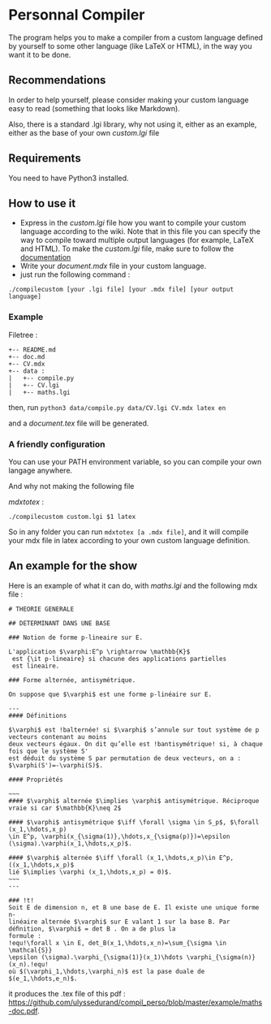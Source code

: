 # Personnal Compiler
The program helps you to make a compiler from a custom language defined by yourself to some other language (like LaTeX or HTML), in the way you want it to be done.

## Recommendations
In order to help yourself, please consider making your custom language easy to read (something that looks like Markdown).

Also, there is a standard .lgi library, why not using it, either as an example, either as the base of your own *custom.lgi* file

## Requirements
You need to have Python3 installed.

## How to use it
* Express in the *custom.lgi* file how you want to compile your custom language according to the wiki. Note that in this file you can specify the way to compile toward multiple output languages (for example, LaTeX and HTML).
To make the *custom.lgi* file, make sure to follow the [documentation](https://github.com/UlysseDurand/compil_perso/blob/main/doc.md)
* Write your *document.mdx* file in your custom language.
* just run the following command :
```
./compilecustom [your .lgi file] [your .mdx file] [your output language]
```
### Example

Filetree :
```
+-- README.md
+-- doc.md
+-- CV.mdx
+-- data :
|   +-- compile.py
|   +-- CV.lgi
|   +-- maths.lgi
```

then, run ```python3 data/compile.py data/CV.lgi CV.mdx latex en```

and a *document.tex* file will be generated.

### A friendly configuration
You can use your PATH environment variable, so you can compile your own langage anywhere.

And why not making the following file

*mdxtotex* :
```
./compilecustom custom.lgi $1 latex 
```

So in any folder you can run ```mdxtotex [a .mdx file]```, and it will compile your mdx file in latex according to your own custom language definition.

## An example for the show
Here is an example of what it can do, 
with *maths.lgi* and the following mdx file :
```
# THEORIE GENERALE

## DETERMINANT DANS UNE BASE

### Notion de forme p-lineaire sur E.

L'application $\varphi:E^p \rightarrow \mathbb{K}$
 est {\it p-lineaire} si chacune des applications partielles
 est lineaire.

### Forme alternée, antisymétrique.

On suppose que $\varphi$ est une forme p-linéaire sur E.

---
#### Définitions

$\varphi$ est !balternée! si $\varphi$ s’annule sur tout système de p vecteurs contenant au moins
deux vecteurs égaux. On dit qu’elle est !bantisymétrique! si, à chaque fois que le système S'
est déduit du système S par permutation de deux vecteurs, on a : $\varphi(S')=-\varphi(S)$.

#### Propriétés

~~~
#### $\varphi$ alternée $\implies \varphi$ antisymétrique. Réciproque vraie si car $\mathbb{K}\neq 2$

#### $\varphi$ antisymétrique $\iff \forall \sigma \in S_p$, $\forall (x_1,\hdots,x_p) 
\in E^p, \varphi(x_{\sigma(1)},\hdots,x_{\sigma(p)})=\epsilon (\sigma).\varphi(x_1,\hdots,x_p)$.

#### $\varphi$ alternée $\iff \forall (x_1,\hdots,x_p)\in E^p, ((x_1,\hdots,x_p)$ 
lié $\implies \varphi (x_1,\hdots,x_p) = 0)$.
~~~
---

### !t!
Soit E de dimension n, et B une base de E. Il existe une unique forme n-
linéaire alternée $\varphi$ sur E valant 1 sur la base B. Par déﬁnition, $\varphi$ = det B . On a de plus la
formule :
!equ!\forall x \in E, det_B(x_1,\hdots,x_n)=\sum_{\sigma \in \mathcal{S}} 
\epsilon (\sigma).\varphi_{\sigma(1)}(x_1)\hdots \varphi_{\sigma(n)}(x_n).!equ!
où $(\varphi_1,\hdots,\varphi_n)$ est la pase duale de $(e_1,\hdots,e_n)$.
```
it produces the .tex file of this pdf : https://github.com/ulyssedurand/compil_perso/blob/master/example/maths-doc.pdf.